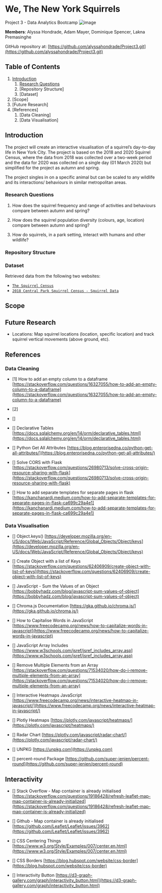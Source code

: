 # We, The New York Squirrels
Project 3 - Data Analytics Bootcamp
![image](https://github.com/alyssahondrade/Project3/assets/138610916/f0185984-d1bb-473f-b932-c6cb5d841353)


**Members**: Alyssa Hondrade, Adam Mayer, Dominique Spencer, Lakna Premasinghe

GitHub repository at: [https://github.com/alyssahondrade/Project3.git](https://github.com/alyssahondrade/Project3.git)

## Table of Contents
1. [Introduction](https://github.com/alyssahondrade/Project1#introduction)
    1. [Research Questions](https://github.com/alyssahondrade/Project1#research-questions)
    2. [Repository Structure]
    3. [Dataset]
2. [Scope]
3. [Future Research]
4. [References]
    1. [Data Cleaning]
    2. [Data Visualisation]


## Introduction
The project will create an interactive visualisation of a squirrel’s day-to-day life in New York City. The project is based on the 2018 and 2020 Squirrel Census, where the data from 2018 was collected over a two-week period and the data for 2020 was collected on a single day (01 March 2020) but simplified for the project as autumn and spring.

The project singles in on a specific animal but can be scaled to any wildlife and its interactions/ behaviours in similar metropolitan areas.

### Research Questions
1. How does the squirrel frequency and range of activities and behaviours compare between autumn and spring?

2. How does the squirrel population diversity (colours, age, location) compare between autumn and spring?

3. How do squirrels, in a park setting, interact with humans and other wildlife?


### Repository Structure


### Dataset
Retrieved data from the following two websites:
- [`The Squirrel Census`](https://www.thesquirrelcensus.com/data)
- [`2018 Central Park Squirrel Census - Squirrel Data`](https://data.cityofnewyork.us/Environment/2018-Central-Park-Squirrel-Census-Squirrel-Data/vfnx-vebw)

## Scope



## Future Research
- Locations: Map squirrel locations (location, specific location) and track squirrel vertical movements (above ground, etc).


## References

### Data Cleaning
- [1] How to add an empty column to a dataframe [https://stackoverflow.com/questions/16327055/how-to-add-an-empty-column-to-a-dataframe](https://stackoverflow.com/questions/16327055/how-to-add-an-empty-column-to-a-dataframe)


- [2] 
- []

- [] Declarative Tables [https://docs.sqlalchemy.org/en/14/orm/declarative_tables.html](https://docs.sqlalchemy.org/en/14/orm/declarative_tables.html)

- [] Python Get All Attributes [https://blog.enterprisedna.co/python-get-all-attributes/](https://blog.enterprisedna.co/python-get-all-attributes/)

- [] Solve CORS with Flask [https://stackoverflow.com/questions/26980713/solve-cross-origin-resource-sharing-with-flask](https://stackoverflow.com/questions/26980713/solve-cross-origin-resource-sharing-with-flask)

- [] How to add separate templates for separate pages in flask [https://kanchanardj.medium.com/how-to-add-separate-templates-for-separate-pages-in-flask-ca699c29a4e1](https://kanchanardj.medium.com/how-to-add-separate-templates-for-separate-pages-in-flask-ca699c29a4e1)

### Data Visualisation
- [] Object.keys() [https://developer.mozilla.org/en-US/docs/Web/JavaScript/Reference/Global_Objects/Object/keys](https://developer.mozilla.org/en-US/docs/Web/JavaScript/Reference/Global_Objects/Object/keys)

- [] Create Object with a list of Keys [https://stackoverflow.com/questions/62406909/create-object-with-list-of-keys](https://stackoverflow.com/questions/62406909/create-object-with-list-of-keys)

- [] JavaScript - Sum the Values of an Object [https://bobbyhadz.com/blog/javascript-sum-values-of-object](https://bobbyhadz.com/blog/javascript-sum-values-of-object)

- [] Chroma.js Documentation [https://gka.github.io/chroma.js/](https://gka.github.io/chroma.js/)

- [] How to Capitalise Words in JavaScript [https://www.freecodecamp.org/news/how-to-capitalize-words-in-javascript](https://www.freecodecamp.org/news/how-to-capitalize-words-in-javascript)

- [] JavaScript Array Includes [https://www.w3schools.com/jsref/jsref_includes_array.asp](https://www.w3schools.com/jsref/jsref_includes_array.asp)

- [] Remove Multiple Elements from an Array [https://stackoverflow.com/questions/71534020/how-do-i-remove-multiple-elements-from-an-array](https://stackoverflow.com/questions/71534020/how-do-i-remove-multiple-elements-from-an-array)

- [] Interactive Heatmaps JavaScript [https://www.freecodecamp.org/news/interactive-heatmap-in-javascript/](https://www.freecodecamp.org/news/interactive-heatmap-in-javascript/)

- [] Plotly Heatmaps [https://plotly.com/javascript/heatmaps/](https://plotly.com/javascript/heatmaps/)

- [] Radar Chart [https://plotly.com/javascript/radar-chart/](https://plotly.com/javascript/radar-chart/)

- [] UNPKG [https://unpkg.com](https://unpkg.com)

- [] percent-round Package [https://github.com/super-ienien/percent-round](https://github.com/super-ienien/percent-round)

## Interactivity
- [] Stack Overflow - Map container is already initialised [https://stackoverflow.com/questions/19186428/refresh-leaflet-map-map-container-is-already-initialized](https://stackoverflow.com/questions/19186428/refresh-leaflet-map-map-container-is-already-initialized)

- [] Github - Map container is already initialised [https://github.com/Leaflet/Leaflet/issues/3962](https://github.com/Leaflet/Leaflet/issues/3962)

- [] CSS Centering Things [https://www.w3.org/Style/Examples/007/center.en.html](https://www.w3.org/Style/Examples/007/center.en.html)

- [] CSS Borders [https://blog.hubspot.com/website/css-border](https://blog.hubspot.com/website/css-border)

- [] Interactivity Button [https://d3-graph-gallery.com/graph/interactivity_button.html](https://d3-graph-gallery.com/graph/interactivity_button.html)
